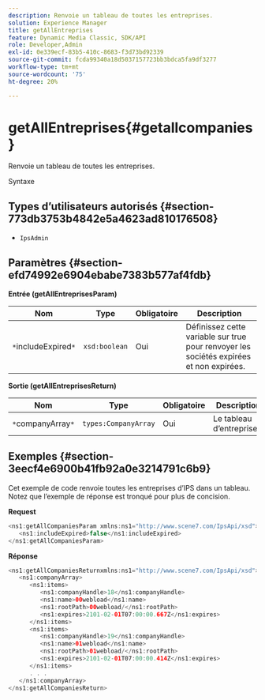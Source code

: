 ```yaml
---
description: Renvoie un tableau de toutes les entreprises.
solution: Experience Manager
title: getAllEntreprises
feature: Dynamic Media Classic, SDK/API
role: Developer,Admin
exl-id: 0e339ecf-83b5-410c-8683-f3d73bd92339
source-git-commit: fcda99340a18d5037157723bb3bdca5fa9df3277
workflow-type: tm+mt
source-wordcount: '75'
ht-degree: 20%

---
```


# getAllEntreprises{#getallcompanies}

Renvoie un tableau de toutes les entreprises.

Syntaxe

## Types d’utilisateurs autorisés {#section-773db3753b4842e5a4623ad810176508}

* `IpsAdmin`

## Paramètres {#section-efd74992e6904ebabe7383b577af4fdb}

**Entrée (getAllEntreprisesParam)**

| Nom | Type | Obligatoire | Description |
|---|---|---|---|
| `*`includeExpired`*` | `xsd:boolean` | Oui | Définissez cette variable sur true pour renvoyer les sociétés expirées et non expirées. |

**Sortie (getAllEntreprisesReturn)**

| Nom | Type | Obligatoire | Description |
|---|---|---|---|
| `*`companyArray`*` | `types:CompanyArray` | Oui | Le tableau d’entreprises. |

## Exemples {#section-3eecf4e6900b41fb92a0e3214791c6b9}

Cet exemple de code renvoie toutes les entreprises d’IPS dans un tableau. Notez que l’exemple de réponse est tronqué pour plus de concision.

**Request**

```java
<ns1:getAllCompaniesParam xmlns:ns1="http://www.scene7.com/IpsApi/xsd">
   <ns1:includeExpired>false</ns1:includeExpired>
</ns1:getAllCompaniesParam>
```

**Réponse**

```java
<ns1:getAllCompaniesReturnxmlns:ns1="http://www.scene7.com/IpsApi/xsd">
   <ns1:companyArray>
      <ns1:items>
         <ns1:companyHandle>18</ns1:companyHandle>
         <ns1:name>00webload</ns1:name>
         <ns1:rootPath>00webload/</ns1:rootPath>
         <ns1:expires>2101-02-01T07:00:00.667Z</ns1:expires>
      </ns1:items>
      <ns1:items>
         <ns1:companyHandle>19</ns1:companyHandle>
         <ns1:name>01webload</ns1:name>
         <ns1:rootPath>01webload/</ns1:rootPath>
         <ns1:expires>2101-02-01T07:00:00.414Z</ns1:expires>
      </ns1:items>
      . . .
   </ns1:companyArray>
</ns1:getAllCompaniesReturn>
```

